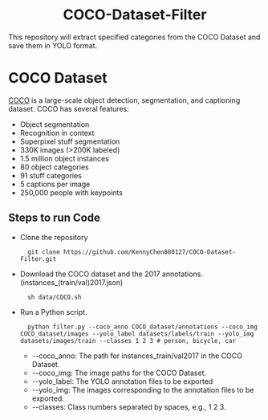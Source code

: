 <div align="center">
<h1>
<b>
COCO-Dataset-Filter
</b>
</h1>
</div>

This repository will extract specified categories from the COCO Dataset and save them in YOLO format.
 
# COCO Dataset
[COCO](https://cocodataset.org/#home) is a large-scale object detection, segmentation, and captioning dataset. COCO has several features:

* Object segmentation
* Recognition in context
* Superpixel stuff segmentation
* 330K images (>200K labeled)
* 1.5 million object instances
* 80 object categories
* 91 stuff categories
* 5 captions per image
* 250,000 people with keypoints
  
## Steps to run Code
* Clone the repository

        git clone https://github.com/KennyChen880127/COCO-Dataset-Filter.git

* Download the COCO dataset and the 2017 annotations.(instances_(train/val)2017.json)

        sh data/COCO.sh

* Run a Python script.

        python filter.py --coco_anno COCO_dataset/annotations --coco_img COCO_dataset/images --yolo_label datasets/labels/train --yolo_img datasets/images/train --classes 1 2 3 # person, bicycle, car

  - --coco_anno: The path for instances_train/val2017 in the COCO Dataset.
  - --coco_img: The image paths for the COCO Dataset.
  - --yolo_label: The YOLO annotation files to be exported
  - --yolo_img: The images corresponding to the annotation files to be exported.
  - --classes: Class numbers separated by spaces, e.g., 1 2 3.
